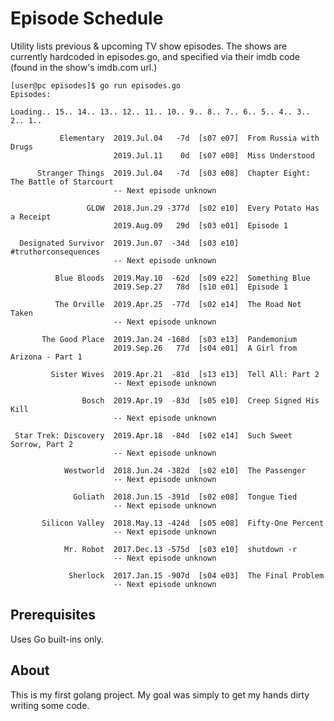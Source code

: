 # Episode Schedule
Utility lists previous &amp; upcoming TV show episodes.  The shows are currently hardcoded in episodes.go, and specified via 
their imdb code (found in the show's imdb.com url.)

```console
[user@pc episodes]$ go run episodes.go 
Episodes:

Loading.. 15.. 14.. 13.. 12.. 11.. 10.. 9.. 8.. 7.. 6.. 5.. 4.. 3.. 2.. 1.. 

           Elementary  2019.Jul.04   -7d  [s07 e07]  From Russia with Drugs
                       2019.Jul.11    0d  [s07 e08]  Miss Understood

      Stranger Things  2019.Jul.04   -7d  [s03 e08]  Chapter Eight: The Battle of Starcourt
                       -- Next episode unknown

                 GLOW  2018.Jun.29 -377d  [s02 e10]  Every Potato Has a Receipt
                       2019.Aug.09   29d  [s03 e01]  Episode 1

  Designated Survivor  2019.Jun.07  -34d  [s03 e10]  #truthorconsequences
                       -- Next episode unknown

          Blue Bloods  2019.May.10  -62d  [s09 e22]  Something Blue
                       2019.Sep.27   78d  [s10 e01]  Episode 1

          The Orville  2019.Apr.25  -77d  [s02 e14]  The Road Not Taken
                       -- Next episode unknown

       The Good Place  2019.Jan.24 -168d  [s03 e13]  Pandemonium
                       2019.Sep.26   77d  [s04 e01]  A Girl from Arizona - Part 1

         Sister Wives  2019.Apr.21  -81d  [s13 e13]  Tell All: Part 2
                       -- Next episode unknown

                Bosch  2019.Apr.19  -83d  [s05 e10]  Creep Signed His Kill
                       -- Next episode unknown

 Star Trek: Discovery  2019.Apr.18  -84d  [s02 e14]  Such Sweet Sorrow, Part 2
                       -- Next episode unknown

            Westworld  2018.Jun.24 -382d  [s02 e10]  The Passenger
                       -- Next episode unknown

              Goliath  2018.Jun.15 -391d  [s02 e08]  Tongue Tied
                       -- Next episode unknown

       Silicon Valley  2018.May.13 -424d  [s05 e08]  Fifty-One Percent
                       -- Next episode unknown

            Mr. Robot  2017.Dec.13 -575d  [s03 e10]  shutdown -r
                       -- Next episode unknown

             Sherlock  2017.Jan.15 -907d  [s04 e03]  The Final Problem
                       -- Next episode unknown
```

## Prerequisites

Uses Go built-ins only.

## About

This is my first golang project.  My goal was simply to get my hands dirty writing some code.
